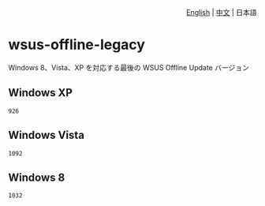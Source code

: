 <div align="right">

[English](README.md) | [中文](README_CN.md) | 日本語

</div>

# wsus-offline-legacy

Windows 8、Vista、XP を対応する最後の WSUS Offline Update バージョン

## Windows XP

`926`

## Windows Vista

`1092`

## Windows 8

`1032`

